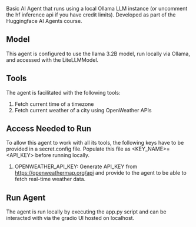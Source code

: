 Basic AI Agent that runs using a local Ollama LLM instance (or uncomment the hf inference api if you have credit limits). Developed as part of the Huggingface AI Agents course.

## Model
This agent is configured to use the llama 3.2B model, run locally via Ollama, and accessed with the LiteLLMModel.

## Tools
The agent is facilitated with the following tools:

1. Fetch current time of a timezone
2. Fetch current weather of a city using OpenWeather APIs

## Access Needed to Run
To allow this agent to work with all its tools, the following keys have to be provided in a secret.config file. Populate this file as <KEY_NAME>=<API_KEY> before running locally.

1. OPENWEATHER_API_KEY:
   Generate API_KEY from https://openweathermap.org/api and provide to the agent to be able to fetch real-time weather data.

## Run Agent
The agent is run locally by executing the app.py script and can be interacted with via the gradio UI hosted on localhost.

